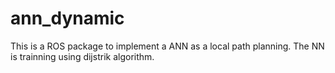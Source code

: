 # ann_dynamic
This is a ROS package to implement a ANN as a local path planning. The NN is trainning using dijstrik algorithm.
